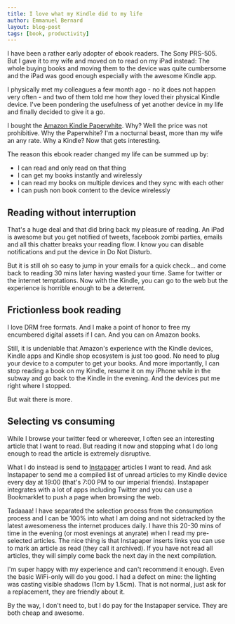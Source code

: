 ```yaml
---
title: I love what my Kindle did to my life
author: Emmanuel Bernard
layout: blog-post
tags: [book, productivity]
---
```

I have been a rather early adopter of ebook readers.
The Sony PRS-505.
But I gave it to my wife and moved on to read on my iPad instead:
The whole buying books and moving them to the device was quite cumbersome and the iPad was good enough especially with the awesome Kindle app.

I physically met my colleagues a few month ago - no it does not happen very often - and two of them told me how they loved their physical Kindle device.
I've been pondering the usefulness of yet another device in my life and finally decided to give it a go.

I bought the [Amazon Kindle Paperwhite](http://www.amazon.com/s/ref=sr_nr_n_1?rh=n%3A2102313011%2Ck%3Akindle&keywords=kindle&ie=UTF8&qid=1409327707&rnid=2941120011).
Why? Well the price was not prohibitive.
Why the Paperwhite? I'm a nocturnal beast, more than my wife an any rate.
Why a Kindle? Now that gets interesting.

The reason this ebook reader changed my life can be summed up by:

- I can read and only read on that thing
- I can get my books instantly and wirelessly
- I can read my books on multiple devices and they sync with each other
- I can push non book content to the device wirelessly

## Reading without interruption

That's a huge deal and that did bring back my pleasure of reading.
An iPad is awesome but you get notified of tweets, facebook zombi parties, emails and all this chatter breaks your reading flow.
I know you can disable notifications and put the device in Do Not Disturb.

But it is still oh so easy to jump in your emails for a quick check... and come back to reading 30 mins later having wasted your time.
Same for twitter or the internet temptations.
Now with the Kindle, you can go to the web but the experience is horrible enough to be a deterrent.

## Frictionless book reading

I love DRM free formats.
And I make a point of honor to free my encumbered digital assets if I can.
And you can on Amazon books.

Still, it is undeniable that Amazon's experience with the Kindle devices, Kindle apps and Kindle shop ecosystem is just too good.
No need to plug your device to a computer to get your books.
And more importantly, I can stop reading a book on my Kindle, resume it on my iPhone while in the subway and go back to the Kindle in the evening.
And the devices put me right where I stopped.

But wait there is more.

## Selecting vs consuming

While I browse your twitter feed or whereever, I often see an interesting article that I want to read.
But reading it now and stopping what I do long enough to read the article is extremely disruptive.

What I do instead is send to [Instapaper](https://www.instapaper.com) articles I want to read.
And ask Instapaper to send me a compiled list of unread articles to my Kindle device every day at 19:00 (that's 7:00 PM to our imperial friends).
Instapaper integrates with a lot of apps including Twitter and you can use a Bookmarklet to push a page when browsing the web.

Tadaaaa!
I have separated the selection process from the consumption process and I can be 100% into what I am doing and not sidetracked by the latest awesomeness the internet produces daily.
I have this 20-30 mins of time in the evening (or most evenings at anyrate) when I read my pre-selected articles.
The nice thing is that Instapaper inserts links you can use to mark an article as read (they call it archived).
If you have not read all articles, they will simply come back the next day in the next compilation.


I'm super happy with my experience and can't recommend it enough.
Even the basic WiFi-only will do you good.
I had a defect on mine: the lighting was casting visible shadows (1cm by 1.5cm).
That is not normal, just ask for a replacement, they are friendly about it.

By the way, I don't need to, but I do pay for the Instapaper service.
They are both cheap and awesome.
